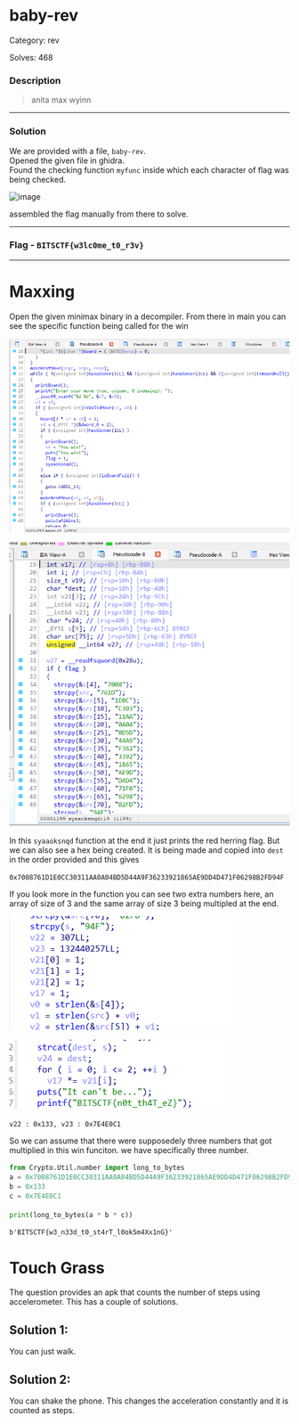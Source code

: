 # baby-rev

Category: rev

Solves: 468

### Description

> anita max wyinn

***

### Solution

We are provided with a file, `baby-rev`.\
Opened the given file in ghidra.\
Found the checking function `myfunc` inside which each character of flag was being checked.

![image](https://github.com/Cryptonite-MIT/Write-ups/assets/150153966/7026f7d2-4d88-4d94-bf9c-d87c15aa419d)

assembled the flag manually from there to solve.

***

### Flag  - `BITSCTF{w3lc0me_t0_r3v}`

***


# Maxxing

Open the given minimax binary in a decompiler. From there in main you can see the specific function being called for the win

![Alt text](image.png)

![Alt text](image-1.png)


In this `syaaoksnqd` function at the end it just prints the red herring flag. But we can also see a hex being created. It is being made and copied into `dest` in the order provided and this gives 

`0x7008761D1E0CC30311AA0A04BD5D44A9F36233921865AE9DD4D471F06298B2FD94F`

If you look more in the function you can see two extra numbers here, an array of size of 3 and the same array of size 3 being multipled at the end.

![Alt text](image-2.png)

![Alt text](image-3.png)

`v22 : 0x133, v23 : 0x7E4E0C1`

So we can assume that there were supposedely three numbers that got multiplied in this win funciton. we have specifically three number.

```python
from Crypto.Util.number import long_to_bytes
a = 0x7008761D1E0CC30311AA0A04BD5D44A9F36233921865AE9DD4D471F06298B2FD94F
b = 0x133
c = 0x7E4E0C1

print(long_to_bytes(a * b * c))
```

`b'BITSCTF{w3_n33d_t0_st4rT_l0ok5m4Xx1nG}'`


# Touch Grass
The question provides an apk that counts the number of steps using accelerometer. This has a couple of solutions. 
## Solution 1:
You can just walk.
## Solution 2:
You can shake the phone. This changes the acceleration constantly and it is counted as steps.
